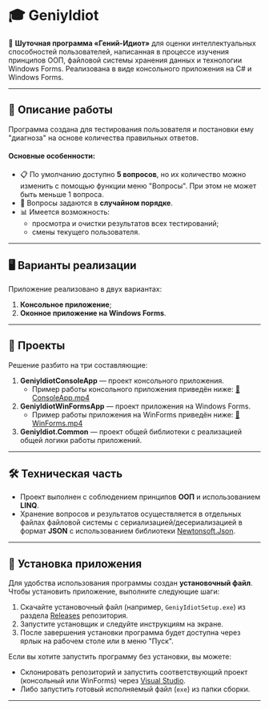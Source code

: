<h1>🎓 GeniyIdiot</h1>
<p>
    🧠 <strong>Шуточная программа «Гений-Идиот»</strong> для оценки интеллектуальных способностей пользователей, написанная в процессе изучения принципов ООП, файловой системы хранения данных и технологии Windows Forms. Реализована в виде консольного приложения на C# и Windows Forms.
</p>

<hr>

<h2>📝 Описание работы</h2>
<p>
    Программа создана для тестирования пользователя и постановки ему "диагноза" на основе количества правильных ответов.
</p>

<h4>Основные особенности:</h4>
<ul>
    <li>📋 По умолчанию доступно <strong>5 вопросов</strong>, но их количество можно изменить с помощью функции меню "Вопросы". При этом не может быть меньше 1 вопроса.</li>
    <li>🔀 Вопросы задаются в <strong>случайном порядке</strong>.</li>
    <li>📊 Имеется возможность:
        <ul>
            <li>просмотра и очистки результатов всех тестирований;</li>
            <li>смены текущего пользователя.</li>
        </ul>
    </li>
</ul>

<hr>

<h2>🖥️ Варианты реализации</h2>
<p>
    Приложение реализовано в двух вариантах:
</p>
<ol>
    <li><strong>Консольное приложение</strong>;</li>
    <li><strong>Оконное приложение на Windows Forms</strong>.</li>
</ol>

<hr>

<h2>📂 Проекты</h2>
<p>
    Решение разбито на три составляющие:
</p>
<ol>
    <li><strong>GeniyIdiotConsoleApp</strong> — проект консольного приложения.
        <ul>
            <li>Пример работы консольного приложения приведён ниже:
                <a href="ConsoleApp.mp4" target="_blank">🎥 ConsoleApp.mp4</a>
            </li>
        </ul>
    </li>
    <li><strong>GeniyIdiotWinFormsApp</strong> — проект приложения на Windows Forms.
        <ul>
            <li>Пример работы приложения на WinForms приведён ниже:
                <a href="WinForms.mp4" target="_blank">🎥 WinForms.mp4</a>
            </li>
        </ul>
    </li>
    <li><strong>GeniyIdiot.Common</strong> — проект общей библиотеки с реализацией общей логики работы приложений.</li>
</ol>

<hr>

<h2>🛠️ Техническая часть</h2>
<ul>
    <li>Проект выполнен с соблюдением принципов <strong>ООП</strong> и использованием <strong>LINQ</strong>.</li>
    <li>Хранение вопросов и результатов осуществляется в отдельных файлах файловой системы с сериализацией/десериализацией в формат <strong>JSON</strong> с использованием библиотеки <a href="https://www.newtonsoft.com/json" target="_blank">Newtonsoft.Json</a>.</li>
</ul>

<hr>

<h2>💾 Установка приложения</h2>
<p>
    Для удобства использования программы создан <strong>установочный файл</strong>. Чтобы установить приложение, выполните следующие шаги:
</p>
<ol>
    <li>Скачайте установочный файл (например, <code>GeniyIdiotSetup.exe</code>) из раздела <a href="https://github.com/username/repository/releases" target="_blank">Releases</a> репозитория.</li>
    <li>Запустите установщик и следуйте инструкциям на экране.</li>
    <li>После завершения установки программа будет доступна через ярлык на рабочем столе или в меню "Пуск".</li>
</ol>

<p>
    Если вы хотите запустить программу без установки, вы можете:
</p>
<ul>
    <li>Склонировать репозиторий и запустить соответствующий проект (консольный или WinForms) через <a href="https://visualstudio.microsoft.com/" target="_blank">Visual Studio</a>.</li>
    <li>Либо запустить готовый исполняемый файл (<code>exe</code>) из папки сборки.</li>
</ul>

<hr>
